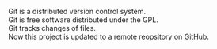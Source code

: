 Git is a distributed version control system.   
Git is free software distributed under the GPL.   
Git tracks changes of files.   
Now this project is updated to a remote reopsitory on GitHub.
